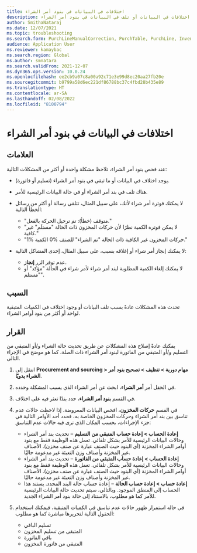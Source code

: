 ```yaml
---
title: اختلافات في البيانات في بنود أمر الشراء
description: يمكنك رؤية اختلافات في البيانات أو تلف في البيانات في بنود أمر الشراء.
author: SmithaNataraj
ms.date: 12/07/2021
ms.topic: troubleshooting
ms.search.form: PurchLineManualCorrection, PurchTable, PurchLine, InventTrans
audience: Application User
ms.reviewer: kamaybac
ms.search.region: Global
ms.author: smnatara
ms.search.validFrom: 2021-12-07
ms.dyn365.ops.version: 10.0.24
ms.openlocfilehash: ee2cb9a07c8a00a92c71e3e99d8ec20aa27fb20e
ms.sourcegitcommit: b9799a58d6ec221df86788bc37c4fbd28b435e89
ms.translationtype: HT
ms.contentlocale: ar-SA
ms.lasthandoff: 02/08/2022
ms.locfileid: "8100794"
---
```

# <a name="purchase-order-line-data-discrepancies"></a>اختلافات في البيانات في بنود أمر الشراء

## <a name="symptoms"></a>العلامات

عند فحص بنود أمر الشراء، تلاحظ مشكلة واحدة أو أكثر من المشكلات التالية:

- يوجد اختلاف في البيانات أو ما تبقى في بنود أمر الشراء (تسليم أو فاتورة).
- هناك تلف في بند أمر الشراء أو في حالة البيانات الرئيسية للأمر.
- لا يمكنك فوترة أمر شراء لأنك، على سبيل المثال، تتلقى رسالة أو أكثر من رسائل الخطأ التالية:

    - "متوقف (خطأ): تم ترحيل الحركة بالفعل."
    - "لا يمكن فوترة الكمية نظرًا لأن حركات المخزون ذات الحالة "مستلَم" غير كافية."
    - "حركات المخزون غير الكافية ذات الحالة "تم الشراء" للصنف %0 الكمية %1."

- لا يمكنك إنجاز أمر شراء أو إغلاقه بسبب، على سبيل المثال، إحدى المشاكل التالية:

    - عدم توفر الزر **إنجاز**.
    - لا يمكنك إلغاء الكمية المطلوبة لبند أمر شراء لأمر شراء في الحالة "مؤكد" أو "مستلم".

## <a name="cause"></a>السبب

تحدث هذه المشكلات عادةً بسبب تلف البيانات أو وجود اختلاف في الكميات المتبقية لواحد أو أكثر من بنود أوامر الشراء.

## <a name="resolution"></a>القرار

يمكنك عادةً إصلاح هذه المشكلات عن طريق تحديث حالة الشراء و/أو المتبقي من التسليم و/أو المتبقي من الفاتورة لبنود أمر الشراء ذات الصلة، كما هو موضح في الإجراء التالي.

1. انتقل إلى **Procurement and sourcing \> مهام دورية \> تنظيف \> تصحيح بنود أمر الشراء يدويًا**.
1. في الحقل أمر **أمر الشراء**، ابحث عن أمر الشراء الذي يسبب المشكلة وحدده.
1. في القسم **بنود أمر الشراء**، حدد بندًا تعثر فيه على اختلاف.
1. في القسم **حركات المخزون**، افحص البيانات المعروضة. إذا لاحظت حالات عدم تناسق بين بند أمر الشراء وحركات المخزون الخاصة به، فحدد أحد الأوامر التالية في جزء الإجراءات، بحسب المكان الذي ترى فيه حالات عدم التناسق:

    - **إعادة الحساب \> إعادة حساب المتبقي من التسليم** – تحديث بند أمر الشراء وحالات البيانات الرئيسية للأمر بشكل تلقائي. تعمل هذه الوظيفة فقط مع بنود أوامر الشراء المخزنة (أي البنود حيث الصنف عبارة عن صنف مخزن). الأصناف غير المخزنة وأصناف وزن التعبئة غير مدعومة حاليًا.
    - **إعادة الحساب \> إعادة حساب المتبقي من الفاتورة** – تحديث بند أمر الشراء وحالات البيانات الرئيسية للأمر بشكل تلقائي. تعمل هذه الوظيفة فقط مع بنود أوامر الشراء المخزنة (أي البنود حيث الصنف عبارة عن صنف مخزن). الأصناف غير المخزنة وأصناف وزن التعبئة غير مدعومة حاليًا.
    - **إعادة حساب \> إعادة حساب الحالة** – إعادة حساب حالة البند المحدد. يستند هذا الحساب إلى المنطق الموجود. وبالتالي، سيتم تحديث حالة البيانات الرئيسية للأمر كما هو مطلوب، بالاستناد إلى حالة بنود أمر الشراء الجديد.

1. في حاله استمرار ظهور حالات عدم تناسق في الكميات المتبقية، فيمكنك استخدام الحقول التالية لتحريرها مباشرة كما هو مطلوب:

    - تسليم الباقي
    - المتبقي من تسليم المخزون
    - باقي الفاتورة
    - المتبقي من فاتورة المخزون
